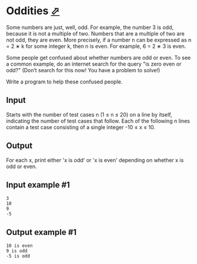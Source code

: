 # Oddities [⬀](https://www.e-olymp.com/en/problems/6199)
Some numbers are just, well, odd. For example, the number 3 is odd, because it is not a multiple of two. Numbers that are a multiple of two are not odd, they are even. More precisely, if a number n can be expressed as n = 2 ∗ k for some integer k, then n is even. For example, 6 = 2 ∗ 3 is even.

Some people get confused about whether numbers are odd or even. To see a common example, do an internet search for the query "is zero even or odd?" (Don’t search for this now! You have a problem to solve!)

Write a program to help these confused people.

## Input
Starts with the number of test cases n (1 ≤ n ≤ 20) on a line by itself, indicating the number of test cases that follow. Each of the following n lines contain a test case consisting of a single integer -10 ≤ x ≤ 10.

## Output
For each x, print either 'x is odd' or 'x is even' depending on whether x is odd or even.

## Input example #1
```
3
10
9
-5
```

## Output example #1
```
10 is even
9 is odd
-5 is odd
```
